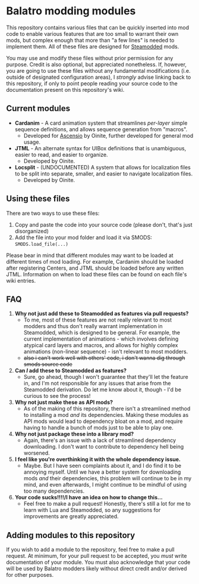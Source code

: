 # Balatro modding modules
This repository contains various files that can be quickly inserted into mod code to enable various features that are too small to warrant their own mods, but complex enough that more than "a few lines" is needed to implement them. All of these files are designed for [Steamodded](//github.com/Steamodded/smods) mods.

You may use and modify these files without prior permission for any purpose. Credit is also optional, but appreciated nonetheless. If, however, you are going to use these files without any fundamental modifications (i.e. outside of designated configuration areas), I *strongly* advise linking back to this repository, if only to point people reading your source code to the documentation present on this repository's wiki.

## Current modules
* **Cardanim** - A card animation system that streamlines *per-layer* simple sequence definitions, and allows sequence generation from "macros".
  * Developed for [Ascensio](//github.com/MarioFan597/Ascensio) by Oinite, further developed for general mod usage.
* **JTML** - An alternate syntax for UIBox definitions that is unambiguous, easier to read, and easier to organize.
  * Developed by Oinite.
* **Locsplit** - (UNDOCUMENTED) A system that allows for localization files to be split into separate, smaller, and easier to navigate localization files.
  * Developed by Oinite.

## Using these files
There are two ways to use these files:
1. Copy and paste the code into your source code (please don't, that's just disorganized)
2. Add the file into your mod folder and load it via SMODS: `SMODS.load_file(...)`

Please bear in mind that different modules may want to be loaded at different times of mod loading. For example, Cardanim should be loaded after registering Centers, and JTML should be loaded before any written JTML. Information on when to load these files can be found on each file's wiki entries.

## FAQ
1. **Why not just add these to Steamodded as features via pull requests?**
   * To me, most of these features are not really relevant to most modders and thus don't really warrant implementation in Steamodded, which is designed to be general. For example, the current implementation of animations - which involves defining atypical card layers and macros, and allows for highly complex animations (non-linear sequence) - isn't relevant to most modders.
   * <s>also i can't work well with others' code, i don't wanna dig through smods source code</s>
2. **Can *I* add these to Steamodded as features?**
   * Sure, go ahead, though I won't guarantee that they'll let the feature in, and I'm not responsible for any issues that arise from the Steamodded derivation. Do let me know about it, though - I'd be curious to see the process!
3. **Why not just make these as API mods?**
   * As of the making of this repository, there isn't a streamlined method to installing a mod *and* its dependencies. Making these modules as API mods would lead to dependency bloat on a mod, and require having to handle a bunch of mods just to be able to play one.
4. **Why not just package these into a library mod?**
   * Again, there's an issue with a lack of streamlined dependency downloading. I don't want to contribute to dependency hell being worsened.
5. **I feel like you're overthinking it with the whole dependency issue.**
   * Maybe. But I have seen complaints about it, and I do find it to be annoying myself. Until we have a better system for downloading mods *and* their dependencies, this problem will continue to be in my mind, and even afterwards, I might continue to be mindful of using too many dependencies.
6. **Your code sucks!!!!/I have an idea on how to change this...**
   * Feel free to make a pull request! Honestly, there's still a lot for me to learn with Lua and Steamodded, so any suggestions for improvements are greatly appreciated.

## Adding modules to this repository
If you wish to add a module to the repository, feel free to make a pull request. At minimum, for your pull request to be accepted, you *must* write documentation of your module. You must also acknowledge that your code will be used by Balatro modders likely without direct credit and/or derived for other purposes.
